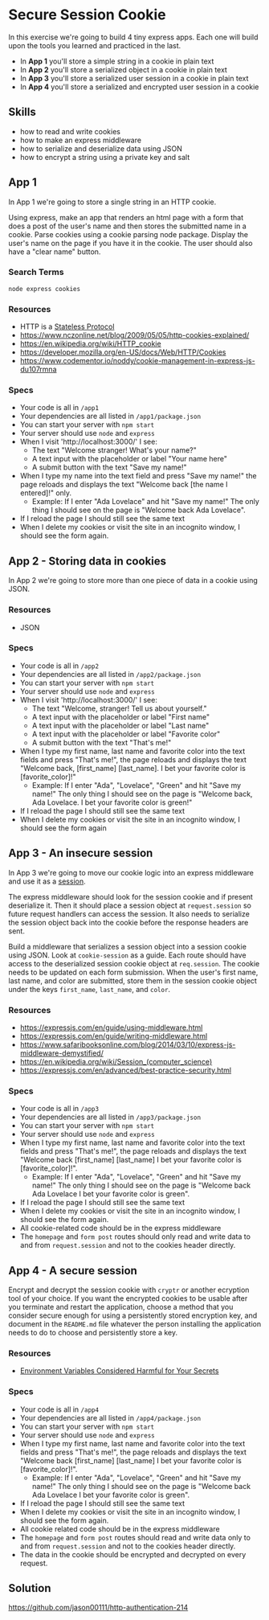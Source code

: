 # Secure Session Cookie

In this exercise we're going to build 4 tiny express apps. Each one will build
upon the tools you learned and practiced in the last.

- In __App 1__ you'll store a simple string in a cookie in plain text
- In __App 2__ you'll store a serialized object in a cookie in plain text
- In __App 3__ you'll store a serialized user session in a cookie in plain text
- In __App 4__ you'll store a serialized and encrypted user session in a cookie

## Skills

- how to read and write cookies
- how to make an express middleware
- how to serialize and deserialize data using JSON
- how to encrypt a string using a private key and salt

## App 1

In App 1 we're going to store a single string in an HTTP cookie.

Using express, make an app that renders an html page with a form that does
a post of the user's name and then stores the submitted name in a cookie. Parse
cookies using a cookie parsing node package. Display the user's name on the
page if you have it in the cookie. The user should also have a "clear name" button.


### Search Terms

```
node express cookies
```

### Resources

- HTTP is a [Stateless Protocol](https://en.wikipedia.org/wiki/Stateless_protocol)
- https://www.nczonline.net/blog/2009/05/05/http-cookies-explained/
- https://en.wikipedia.org/wiki/HTTP_cookie
- https://developer.mozilla.org/en-US/docs/Web/HTTP/Cookies
- https://www.codementor.io/noddy/cookie-management-in-express-js-du107rmna


### Specs

- Your code is all in `/app1`
- Your dependencies are all listed in `/app1/package.json`
- You can start your server with `npm start`
- Your server should use `node` and `express`
- When I visit 'http://localhost:3000/' I see:
  - The text "Welcome stranger! What's your name?"
  - A text input with the placeholder or label "Your name here"
  - A submit button with the text "Save my name!"
- When I type my name into the text field and press "Save my name!" the page reloads and displays the text "Welcome back [the name I entered]!" only.
  - Example: If I enter "Ada Lovelace" and hit "Save my name!" The only thing I should see on the page is "Welcome back Ada Lovelace".
- If I reload the page I should still see the same text
- When I delete my cookies or visit the site in an incognito window, I should see the form again.

## App 2 - Storing data in cookies

In App 2 we're going to store more than one piece of data in a cookie using JSON.

### Resources

- JSON

### Specs

- Your code is all in `/app2`
- Your dependencies are all listed in `/app2/package.json`
- You can start your server with `npm start`
- Your server should use `node` and `express`
- When I visit 'http://localhost:3000/' I see:
  - The text "Welcome, stranger! Tell us about yourself."
  - A text input with the placeholder or label "First name"
  - A text input with the placeholder or label "Last name"
  - A text input with the placeholder or label "Favorite color"
  - A submit button with the text "That's me!"
- When I type my first name, last name and favorite color into the text fields and press "That's me!", the page reloads and displays the text "Welcome back, [first_name] [last_name]. I bet your favorite color is [favorite_color]!"
  - Example: If I enter "Ada", "Lovelace", "Green" and hit "Save my name!" The only thing I should see on the page is "Welcome back, Ada Lovelace. I bet your favorite color is green!"
- If I reload the page I should still see the same text
- When I delete my cookies or visit the site in an incognito window, I should see the form again


## App 3 - An insecure session

In App 3 we're going to move our cookie logic into an express middleware and use it as a [session](https://en.wikipedia.org/wiki/Session_(computer_science)).

The express middleware should look for the session cookie and if present deserialize it. Then it should place a session object at `request.session` so future request handlers can access the session. It also needs to serialize the session object back into the cookie before the response headers are sent.

Build a middleware that serializes a session object into a session cookie using JSON. Look at `cookie-session` as a guide. Each route should have access to the deserialized session cookie object at `req.session`. The cookie needs to be updated on each form submission. When the user's first name, last name, and color are submitted, store them in the session cookie object under the keys `first_name`, `last_name`, and `color`.


### Resources

- https://expressjs.com/en/guide/using-middleware.html
- https://expressjs.com/en/guide/writing-middleware.html
- https://www.safaribooksonline.com/blog/2014/03/10/express-js-middleware-demystified/
- https://en.wikipedia.org/wiki/Session_(computer_science)
- https://expressjs.com/en/advanced/best-practice-security.html

### Specs

- Your code is all in `/app3`
- Your dependencies are all listed in `/app3/package.json`
- You can start your server with `npm start`
- Your server should use `node` and `express`
- When I type my first name, last name and favorite color into the text fields and press "That's me!", the page reloads and displays the text "Welcome back [first_name] [last_name] I bet your favorite color is [favorite_color]!".
  - Example: If I enter "Ada", "Lovelace", "Green" and hit "Save my name!" The only thing I should see on the page is "Welcome back Ada Lovelace I bet your favorite color is green".
- If I reload the page I should still see the same text
- When I delete my cookies or visit the site in an incognito window, I should see the form again.
- All cookie-related code should be in the express middleware
- The `homepage` and `form post` routes should only read and write data to and from `request.session` and not to the cookies header directly.


## App 4 - A secure session

Encrypt and decrypt the session cookie with `cryptr` or another ecryption tool of your choice. If you want the encrypted cookies to be usable after you terminate and restart the application, choose a method that you consider secure enough for using a persistently stored encryption key, and document in the `README.md` file whatever the person installing the application needs to do to choose and persistently store a key.

### Resources

- [Environment Variables Considered Harmful for Your Secrets](http://movingfast.io/articles/environment-variables-considered-harmful/)

### Specs

- Your code is all in `/app4`
- Your dependencies are all listed in `/app4/package.json`
- You can start your server with `npm start`
- Your server should use `node` and `express`
- When I type my first name, last name and favorite color into the text fields and press "That's me!", the page reloads and displays the text "Welcome back [first_name] [last_name] I bet your favorite color is [favorite_color]!".
  - Example: If I enter "Ada", "Lovelace", "Green" and hit "Save my name!" The only thing I should see on the page is "Welcome back Ada Lovelace I bet your favorite color is green".
- If I reload the page I should still see the same text
- When I delete my cookies or visit the site in an incognito window, I should see the form again.
- All cookie related code should be in the express middleware
- The `homepage` and `form post` routes should read and write data only to and from `request.session` and not to the cookies header directly.
- The data in the cookie should be encrypted and decrypted on every request.



## Solution

https://github.com/jason00111/http-authentication-214
